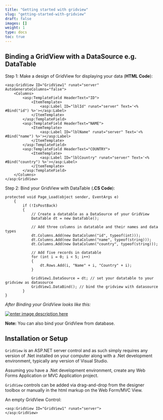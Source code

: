 ```yaml
---
title: "Getting started with gridview"
slug: "getting-started-with-gridview"
draft: false
images: []
weight: 1
type: docs
toc: true
---
```


## Binding a GridView with a DataSource e.g. DataTable
Step 1: Make a design of GridView for displaying your data (**HTML Code**):

    <asp:GridView ID="GridView1" runat="server" AutoGenerateColumns="false">
        <Columns>
            <asp:TemplateField HeaderText="ID">
                <ItemTemplate>
                    <asp:Label ID="lblId" runat="server" Text='<% #Bind("id") %>'></asp:Label>
                </ItemTemplate>
            </asp:TemplateField>
            <asp:TemplateField HeaderText="NAME">
                <ItemTemplate>
                    <asp:Label ID="lblName" runat="server" Text='<% #Bind("name") %>'></asp:Label>
                </ItemTemplate>
            </asp:TemplateField>
            <asp:TemplateField HeaderText="COUNTRY">
                <ItemTemplate>
                    <asp:Label ID="lblCountry" runat="server" Text='<% #Bind("country") %>'></asp:Label>
                </ItemTemplate>
            </asp:TemplateField>
        </Columns>
    </asp:GridView>

Step 2: Bind your GridView with DataTable (**.CS Code**):

    protected void Page_Load(object sender, EventArgs e)
        {
            if (!IsPostBack)
            {
                // Create a datatable as a DataSource of your GridView
                DataTable dt = new DataTable();

                // Add three columns in datatable and their names and data types
                dt.Columns.Add(new DataColumn("id", typeof(int)));
                dt.Columns.Add(new DataColumn("name", typeof(string)));
                dt.Columns.Add(new DataColumn("country", typeof(string)));

                // Add five records in datatable
                for (int i = 0; i < 5; i++)
                {
                    dt.Rows.Add(i, "Name" + i, "Country" + i);
                }

                GridView1.DataSource = dt; // set your datatable to your gridview as datasource
                GridView1.DataBind(); // bind the gridview with datasource
            }
    }

*After Binding your GridView looks like this:*

[![enter image description here][1]][1]

**Note:** You can also bind your GridView from database.

  [1]: https://i.stack.imgur.com/QOaf9.png

## Installation or Setup
`GridView` is an ASP.NET server control and as such simply requires any version of .Net installed on your computer along with a .Net development environment, typically any version of Visual Studio.

Assuming you have a .Net development environment, create any Web Forms Application or MVC Application project.

`GridView` controls can be added via drag-and-drop from the designer toolbox or manually in the html markup on the Web Form/MVC View.

An empty GridView Control:

    <asp:GridView ID="GridView1" runat="server">
    </asp:GridView>


